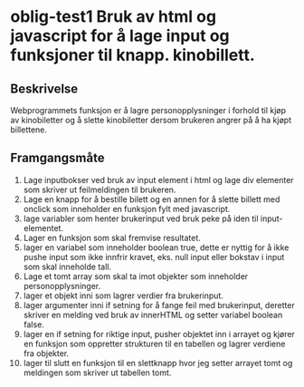 # oblig-test1 Bruk av html og javascript for å lage input og funksjoner til knapp. kinobillett. 


## Beskrivelse
Webprogrammets funksjon er å lagre personopplysninger i forhold til kjøp av kinobiletter og å slette kinobiletter dersom brukeren angrer på å ha kjøpt billettene. 

## Framgangsmåte
1. Lage inputbokser ved bruk av input element i html og lage div elementer som skriver ut feilmeldingen til brukeren.
2. Lage en knapp for å bestille bilett og en annen for å slette billett med onclick som inneholder en funksjon fylt med javascript. 
3. lage variabler som henter brukerinput ved bruk peke på iden til input-elementet.
4. Lager en funksjon som skal fremvise resultatet.
5. lager en variabel som inneholder boolean true, dette er nyttig for å ikke pushe input som ikke innfrir kravet, eks. null input eller bokstav i input som skal inneholde tall. 
6. Lage et tomt array som skal ta imot objekter som inneholder personopplysninger.
7. lager et objekt inni som lagrer verdier fra brukerinput.
8. lager argumenter inni if setning for å fange feil med brukerinput, deretter skriver en melding ved bruk av innerHTML og setter variabel boolean false.
9. lager en if setning for riktige input, pusher objektet inn i arrayet og kjører en funksjon som oppretter strukturen til en tabellen og lagrer verdiene fra objekter.
10. lager til slutt en funksjon til en slettknapp hvor jeg setter arrayet tomt og meldingen som skriver ut tabellen tomt.


